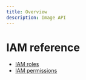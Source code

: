 ```yaml
---
title: Overview
description: Image API
---
```


# IAM reference

- [IAM roles](/image/docs/reference/iam/roles)
- [IAM permissions](/image/docs/reference/iam/permissions)
